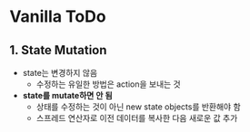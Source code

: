 # Vanilla ToDo

## 1. State Mutation

- state는 변경하지 않음
  - 수정하는 유일한 방법은 action을 보내는 것
- **state를 mutate하면 안 됨**
  - 상태를 수정하는 것이 아닌 new state objects를 반환해야 함
  - 스프레드 연산자로 이전 데이터를 복사한 다음 새로운 값 추가

